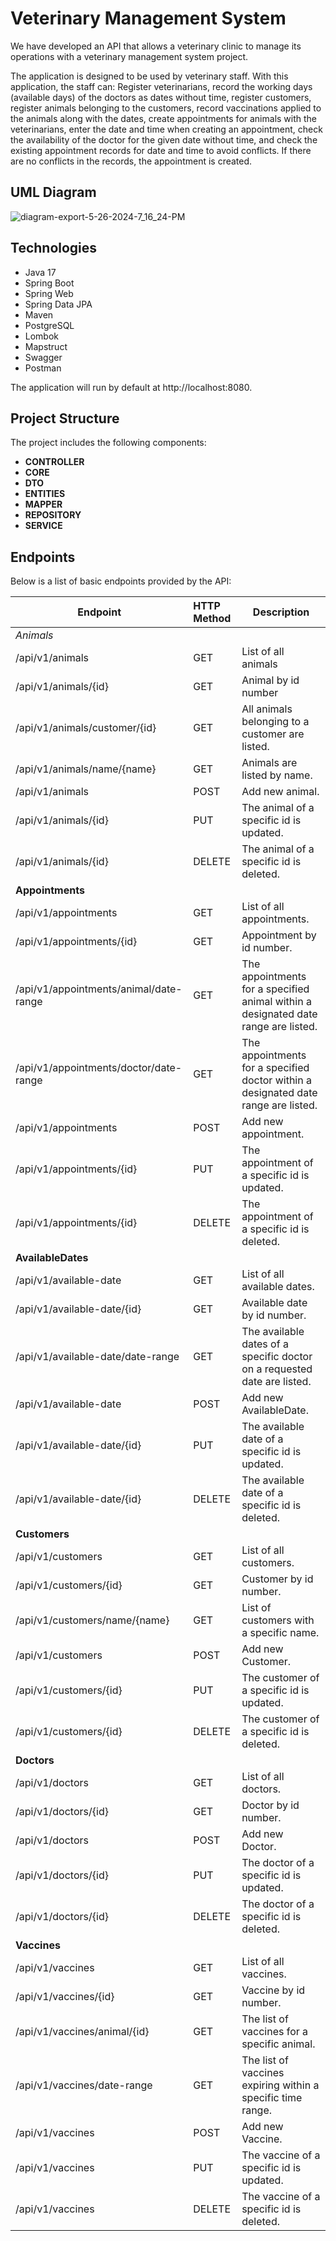 # Veterinary Management System
We have developed an API that allows a veterinary clinic to manage its operations with a veterinary management system project.

The application is designed to be used by veterinary staff. With this application, the staff can:
Register veterinarians, record the working days (available days) of the doctors as dates without time, register customers, register animals belonging to the customers, record vaccinations applied to the animals along with the dates, create appointments for animals with the veterinarians, enter the date and time when creating an appointment, check the availability of the doctor for the given date without time, and check the existing appointment records for date and time to avoid conflicts. If there are no conflicts in the records, the appointment is created.

 ## UML Diagram
![diagram-export-5-26-2024-7_16_24-PM](https://github.com/Nezolas/patikadev-veterinary-management-system/assets/25018831/798b5bd6-4274-4a9a-9788-d169b4c808ed)

## Technologies
- Java 17
- Spring Boot
- Spring Web
- Spring Data JPA
- Maven
- PostgreSQL
- Lombok
- Mapstruct
- Swagger
- Postman

The application will run by default at http://localhost:8080.

## Project Structure

The project includes the following components:

- **CONTROLLER**
- **CORE**
- **DTO**
- **ENTITIES**
- **MAPPER**
- **REPOSITORY**
- **SERVICE**

## Endpoints
Below is a list of basic endpoints provided by the API:

| Endpoint                                      | HTTP Method | Description                                                                         |
|-----------------------------------------------|:------------|-------------------------------------------------------------------------------------|
|  *Animals*                                  |             |                                                                                     |
| /api/v1/animals                               | GET         | List of all animals                                                                 |
| /api/v1/animals/{id}                          | GET         | Animal by id number                                                                 |
| /api/v1/animals/customer/{id}                 | GET         | All animals belonging to a customer are listed.                                     |    
| /api/v1/animals/name/{name}                   | GET         | Animals are listed by name.                                                         |
| /api/v1/animals                               | POST        | Add new animal.                                                                     |
| /api/v1/animals/{id}                          | PUT         | The animal of a specific id is updated.                                             | 
| /api/v1/animals/{id}                          | DELETE      | The animal of a specific id is deleted.                                             |
|**Appointments**                               |             |                                                                                     |
| /api/v1/appointments                          | GET         | List of all appointments.                                                           |
| /api/v1/appointments/{id}                     | GET         | Appointment by id number.                                                           |
| /api/v1/appointments/animal/date-range        | GET         | The appointments for a specified animal within a designated date range are listed.  |
| /api/v1/appointments/doctor/date-range        | GET         | The appointments for a specified doctor within a designated date range are listed.  |
| /api/v1/appointments                          | POST        | Add new appointment.                                                                |
| /api/v1/appointments/{id}                     | PUT         | The appointment of a specific id is updated.                                        |
| /api/v1/appointments/{id}                     | DELETE      | The appointment of a specific id is deleted.                                        |
|**AvailableDates**                             |             |                                                                                     |
| /api/v1/available-date                        | GET         | List of all available dates.                                                        |
| /api/v1/available-date/{id}                   | GET         | Available date by id number.                                                        |
| /api/v1/available-date/date-range             | GET         | The available dates of a specific doctor on a requested date are listed.            |
| /api/v1/available-date                        | POST        | Add new AvailableDate.                                                              |
| /api/v1/available-date/{id}                   | PUT         | The available date of a specific id is updated.                                     |
| /api/v1/available-date/{id}                   | DELETE      | The available date of a specific id is deleted.                                     |
|**Customers**                                  |             |                                                                                     |
| /api/v1/customers                             | GET         | List of all customers.                                                              |
| /api/v1/customers/{id}                        | GET         | Customer by id number.                                                              |
| /api/v1/customers/name/{name}                 | GET         | List of customers with a specific name.                                             |
| /api/v1/customers                             | POST        | Add new Customer.                                                                   |
| /api/v1/customers/{id}                        | PUT         | The customer of a specific id is updated.                                           |
| /api/v1/customers/{id}                        | DELETE      | The customer of a specific id is deleted.                                           |
|**Doctors**                                    |             |                                                                                     |
| /api/v1/doctors                               | GET         | List of all doctors.                                                                |
| /api/v1/doctors/{id}                          | GET         | Doctor by id number.                                                                |   
| /api/v1/doctors                               | POST        | Add new Doctor.                                                                     |
| /api/v1/doctors/{id}                          | PUT         | The doctor of a specific id is updated.                                             |
| /api/v1/doctors/{id}                          | DELETE      | The doctor of a specific id is deleted.                                             |
|**Vaccines**                                   |             |                                                                                     |
| /api/v1/vaccines                              | GET         | List of all vaccines.                                                               |
| /api/v1/vaccines/{id}                         | GET         | Vaccine by id number.                                                               |
| /api/v1/vaccines/animal/{id}                  | GET         | The list of vaccines for a specific animal.                                         |
| /api/v1/vaccines/date-range                   | GET         | The list of vaccines expiring within a specific time range.                         |
| /api/v1/vaccines                              | POST        | Add new Vaccine.                                                                    |
| /api/v1/vaccines                              | PUT         | The vaccine of a specific id is updated.                                            |
| /api/v1/vaccines                              | DELETE      | The vaccine of a specific id is deleted.                                            |
